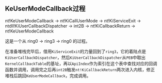 ## KeUserModeCallback过程

nt!KeUserModeCallback  ->  nt!KiCallUserMode  ->  nt!KiServiceExit  ->  ntdll!KiUserCallbackDispatcher  ->  int2B  -> nt!KiCallbackReturn  ->  nt!KeUserModeCallback

这是一个从 ring0 -> ring3 -> ring0 的过程。


在准备堆栈完毕后，借用`KiServiceExit`的力量回到了`ring3`，它的着陆点是`KiUserCallbackDispatcher`，然后`KiUserCallbackDispatcher`从`PEB`中取出`KernelCallbackTable`的基址，再以`ApiIndex`作为索引在这个表中查找对应的回调函数并调用，调用完之后再`int2B`触发`nt!KiCallbackReturn`两次进入内核，修正堆栈后跳回`KeUserModeCallback`，完成调用。